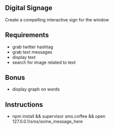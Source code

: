 Digital Signage
---------------
  Create a compelling interactive sign for the window

Requirements
------------
  * grab twitter hashtag
  * grab text messages
  * display text
  * search for image related to text

Bonus
-----
  * display graph on words

Instructions
------------
  * npm install && supervisor sms.coffee && open 127.0.0.1/sms/some_message_here
